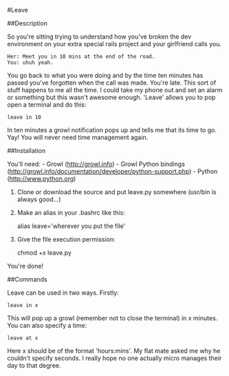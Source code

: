 #Leave

##Description

So you're sitting trying to understand how you've broken the dev environment on your extra special rails project and your girlfriend calls you.

	Her: Meet you in 10 mins at the end of the road.
	You: uhuh yeah.
	
You go back to what you were doing and by the time ten minutes has passed you've forgotten when the call was made. You're late.
This sort of stuff happens to me all the time. I could take my phone out and set an alarm or something but this wasn't awesome
enough. 'Leave' allows you to pop open a terminal and do this:

	leave in 10
	
In ten minutes a growl notification pops up and tells me that its time to go. Yay! You will never need time management again.

##Installation

You'll need:
	- Growl (http://growl.info)
	- Growl Python bindings (http://growl.info/documentation/developer/python-support.php)
	- Python (http://www.python.org)

1. Clone or download the source and put leave.py somewhere (usr/bin is always good...)
2. Make an alias in your .bashrc like this:

	alias leave='wherever you put the file'
	
3. Give the file execution permission:

	chmod +x leave.py
	
You're done!

##Commands

Leave can be used in two ways. Firstly:

	leave in x
	
This will pop up a growl (remember not to close the terminal) in x minutes. You can also specify a time:

	leave at x
	
Here x should be of the format 'hours:mins'. My flat mate asked me why he couldn't specify seconds. I really hope no one actually micro manages their day to that degree.
	

	